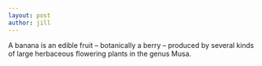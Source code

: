 ```yaml
---
layout: post
author: jill
---
```

A banana is an edible fruit – botanically a berry – produced by several kinds
of large herbaceous flowering plants in the genus Musa.